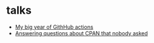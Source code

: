 # talks
- [My big year of GithHub actions](https://thibaultduponchelle.github.io/talks/talk-tprcic-2021-my-big-year-of-github-actions)
- [Answering questions about CPAN that nobody asked](https://thibaultduponchelle.github.io/talks/talk-tprcic-2021-answers-to-cpan-questions-that-nobody-asked)
